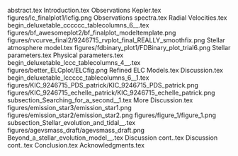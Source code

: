 abstract.tex
Introduction.tex
Observations   Kepler.tex
figures/lc_finalplot1/lcfig.png
Observations   spectra.tex
Radial Velocities.tex
begin_deluxetable_cccccc_tablecolumns_6__.tex
figures/bf_awesomeplot2/bf_finalplot_modeltemplate.png
figures/rvcurve_final2/9246715_rvplot_final_REALLY_smoothfix.png
Stellar atmosphere model.tex
figures/fdbinary_plot1/FDBinary_plot_trial6.png
Stellar parameters.tex
Physical parameters.tex
begin_deluxetable_lccc_tablecolumns_4__.tex
figures/better_ELCplot/ELCfig.png
Refined ELC Models.tex
Discussion.tex
begin_deluxetable_lccccc_tablecolumns_6__1.tex
figures/KIC_9246715_PDS_patrick/KIC_9246715_PDS_patrick.png
figures/KIC_9246715_echelle_patrick/KIC_9246715_echelle_patrick.png
subsection_Searching_for_a_second__1.tex
More Discussion.tex
figures/emission_star3/emission_star1.png
figures/emission_star2/emission_star2.png
figures/figure_1/figure_1.png
subsection_Stellar_evolution_and_tidal__.tex
figures/agevsmass_draft/agevsmass_draft.png
Beyond_a_stellar_evolution_model__.tex
Discussion cont..tex
Discussion cont..tex
Conclusion.tex
Acknowledgments.tex
